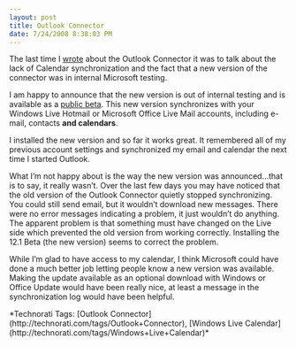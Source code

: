 ```yaml
---
layout: post
title: Outlook Connector
date: 7/24/2008 8:38:03 PM
---
```


The last time I [wrote](http://geekswithblogs.net/sdorman/archive/2008/02/24/outlook-connector-calendar-sync.aspx) about the Outlook Connector it was to talk about the lack of Calendar synchronization and the fact that a new version of the connector was in internal Microsoft testing. 

I am happy to announce that the new version is out of internal testing and is available as a [public beta](http://www.microsoft.com/downloads/details.aspx?FamilyID=9A2279B1-DF0A-46E1-AA93-7D4870871ECF&displaylang=en). This new version synchronizes with your Windows Live Hotmail or Microsoft Office Live Mail accounts, including e-mail, contacts **and calendars**.

I installed the new version and so far it works great. It remembered all of my previous account settings and synchronized my email and calendar the next time I started Outlook.

What I’m not happy about is the way the new version was announced…that is to say, it really wasn’t. Over the last few days you may have noticed that the old version of the Outlook Connector quietly stopped synchronizing. You could still send email, but it wouldn’t download new messages. There were no error messages indicating a problem, it just wouldn’t do anything. The apparent problem is that something must have changed on the Live side which prevented the old version from working correctly. Installing the 12.1 Beta (the new version) seems to correct the problem.

While I’m glad to have access to my calendar, I think Microsoft could have done a much better job letting people know a new version was available. Making the update available as an optional download with Windows or Office Update would have been really nice, at least a message in the synchronization log would have been helpful.
  <div class="wlWriterSmartContent" id="scid:0767317B-992E-4b12-91E0-4F059A8CECA8:8f679f32-8b7f-4c03-9591-99eabcf6aad4" style="padding-right: 0px; display: inline; padding-left: 0px; float: none; padding-bottom: 0px; margin: 0px; padding-top: 0px">*Technorati Tags: [Outlook Connector](http://technorati.com/tags/Outlook+Connector), [Windows Live Calendar](http://technorati.com/tags/Windows+Live+Calendar)*</div>
